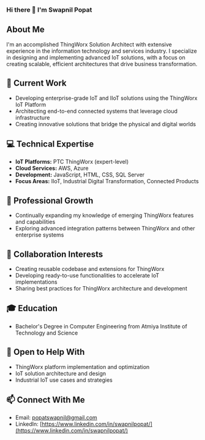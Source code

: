 ### Hi there 👋 I'm Swapnil Popat

## About Me
I'm an accomplished ThingWorx Solution Architect with extensive experience in the information technology and services industry. I specialize in designing and implementing advanced IoT solutions, with a focus on creating scalable, efficient architectures that drive business transformation.

## 🔭 Current Work
- Developing enterprise-grade IoT and IIoT solutions using the ThingWorx IoT Platform
- Architecting end-to-end connected systems that leverage cloud infrastructure
- Creating innovative solutions that bridge the physical and digital worlds

## 💻 Technical Expertise
- **IoT Platforms:** PTC ThingWorx (expert-level)
- **Cloud Services:** AWS, Azure
- **Development:** JavaScript, HTML, CSS, SQL Server
- **Focus Areas:** IIoT, Industrial Digital Transformation, Connected Products

## 🌱 Professional Growth
- Continually expanding my knowledge of emerging ThingWorx features and capabilities
- Exploring advanced integration patterns between ThingWorx and other enterprise systems

## 👯 Collaboration Interests
- Creating reusable codebase and extensions for ThingWorx
- Developing ready-to-use functionalities to accelerate IoT implementations
- Sharing best practices for ThingWorx architecture and development

## 🎓 Education
- Bachelor's Degree in Computer Engineering from Atmiya Institute of Technology and Science

## 🤔 Open to Help With
- ThingWorx platform implementation and optimization
- IoT solution architecture and design
- Industrial IoT use cases and strategies

## 📫 Connect With Me
- Email: popatswapnil@gmail.com
- LinkedIn: [https://www.linkedin.com/in/swapnilpopat/](https://www.linkedin.com/in/swapnilpopat/)
